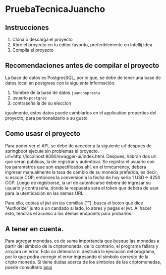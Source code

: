 # PruebaTecnicaJuancho

## Instrucciones

1. Clona o descarga el proyecto
2. Abre el proyecto en tu editor favorito, preferiblemente en Intellij Idea
3. Compila el proyecto

## Recomendaciones antes de compilar el proyecto

La base de datos es PostgresSQL, por lo que, se debe de tener una base de datos local en postgress con la siguiente información.

1. Nombre de la base de datos `juanchopresta`
2. usuario `postgres`
3. contraseña la de su eleccion

igualmente, estos datos puede cambiarlos en el application properties del proyecto, para personalizarlo a su gusto

## Como usasr el proyecto

Para poder ver el API, se debe de acceder a la siguiente url despues de springboot ejecute sin problemas el proyecto.
url=http://localhost:8080/swagger-ui/index.html.
Despues, habran dos url que seran publicas, la de registrar y autenticar. Se registra el usuario con los parametros que son especificados ahí, en el trmcurrency, debera ingresar
manualmente la tasa de cambio de su moneda preferida, es decir, si escoje COP, entonces la conversion a la fecha de hoy seria 1 USD-> 4250 COP. Luego de registrarse, la 
url de autenticarse debera de ingresar su usuario y contraseña, donde la respuesta sera el token que debera de usar para la utenticación en las demas URL.

Para ello, copias el jwt sin las comillas (""), busca el boton que dice "Authorize" junto a un candado al lado, lo abres y pegas el jwt. Al hacer esto, tendras el acceso a los
demas endpoints para probarlos.

## A tener en cuenta.
Para agregar monedas, es de suma importancia que busque las monedas a partir del simbolo de la criptomoneda, de lo contrario, el programa fallara y arrojara un error.
Esto no detendra ni destruira la ejecución del programa, por lo que podra corregir el error ingresando el simbolo correcto de la cripto moneda.
Si tiene dudas acerca de los simbolos de las criptomonedas, puede consultarlo [aqui](https://github.com/yonilevy/crypto-currency-symbols)

